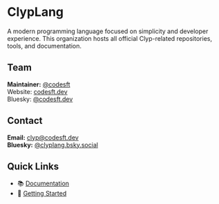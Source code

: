 # ClypLang

A modern programming language focused on simplicity and developer experience. This organization hosts all official Clyp-related repositories, tools, and documentation.

## Team

**Maintainer:** [@codesft](https://github.com/codesoftgit)  
Website: [codesft.dev](https://codesft.dev)  
Bluesky: [@codesft.dev](https://bsky.app/profile/codesft.dev)

## Contact

**Email:** clyp@codesft.dev  
**Bluesky:** [@clyplang.bsky.social](https://bsky.app/profile/clyplang.bsky.social)

## Quick Links

- 📚 [Documentation](https://clypdocs.codesft.dev)
- 🚀 [Getting Started](https://clyp.codesft.dev/download)

